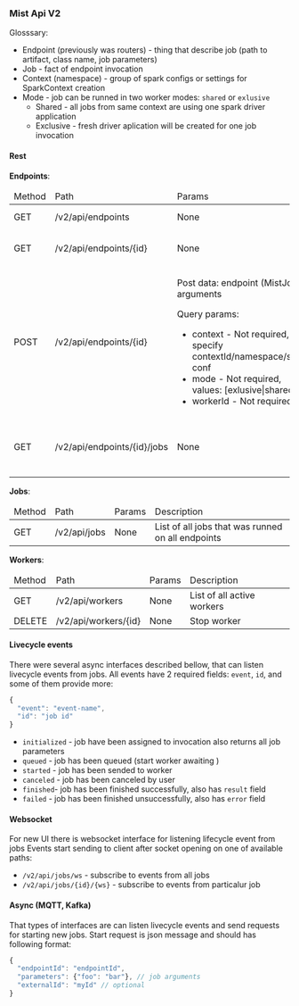 ### Mist Api V2

Glosssary:

- Endpoint (previously was routers) - thing that describe job (path to artifact, class name, job parameters)
- Job - fact of endpoint invocation
- Context (namespace) - group of spark configs or settings for SparkContext creation
- Mode - job can be runned in two worker modes: `shared` or `exlusive`
    - Shared - all jobs from same context are using one spark driver application
    - Exclusive - fresh driver aplication will be created for one job invocation

#### Rest

**Endpoints**:
<table>
  <thead>
    <tr>
      <td>Method</td>
      <td>Path</td>
      <td>Params</td>
      <td>Description</td>
    </tr>
  </thead>
  <tbody>
    <tr>
      <td>GET</td>
      <td>/v2/api/endpoints</td>
      <td>None</td>
      <td>List of all endpoints</td>
    </tr>
    <tr>
      <td>GET</td>
      <td>/v2/api/endpoints/{id}</td>
      <td>None</td>
      <td>Get endpoint by id</td>
    </tr>
    <tr>
      <td>POST</td>
      <td>/v2/api/endpoints/{id}</td>
      <td>
        <p>Post data: endpoint (MistJob) arguments </p>
        <p>Query params:
          <ul>
            <li>context - Not required, specify contextId/namespace/spark conf </li>
            <li>mode - Not required, values: [exlusive|shared]</li>
            <li>workerId - Not required</li>
          </ul>
        </p>
      </td>
      <td>Start job on endpoint</td>
    </tr>
    <tr>
      <td>GET</td>
      <td>/v2/api/endpoints/{id}/jobs</td>
      <td>None</td>
      <td>List of jobs that was runned on that endpoint</td>
    </tr>

  </tbody>
</table>

**Jobs**:
<table>
  <thead>
    <tr>
      <td>Method</td>
      <td>Path</td>
      <td>Params</td>
      <td>Description</td>
    </tr>
  </thead>
  <tbody>
    <tr>
      <td>GET</td>
      <td>/v2/api/jobs</td>
      <td>None</td>
      <td>List of all jobs that was runned on all endpoints</td>
    </tr>
  </tbody>
</table>

**Workers**:
<table>
  <thead>
    <tr>
      <td>Method</td>
      <td>Path</td>
      <td>Params</td>
      <td>Description</td>
    </tr>
  </thead>
  <tbody>
    <tr>
      <td>GET</td>
      <td>/v2/api/workers</td>
      <td>None</td>
      <td>List of all active workers</td>
    </tr>
    <tr>
      <td>DELETE</td>
      <td>/v2/api/workers/{id}</td>
      <td>None</td>
      <td>Stop worker</td>
    </tr>
  </tbody>
</table>


#### Livecycle events

There were several async interfaces described bellow, that can listen livecycle events from jobs.
All events have 2 required fields: `event`, `id`, and some of them provide more:
```js
{
  "event": "event-name",
  "id": "job id"
}
```

- `initialized` - job have been assigned to invocation
    also returns all job parameters
- `queued` - job has been queued (start worker awaiting )
- `started` - job has been sended to worker
- `canceled` - job has been canceled by user
- `finished`- job has been finished successfully, also has `result` field
- `failed` - job has been finished unsuccessfully, also has `error` field


#### Websocket

For new UI there is websocket interface for listening lifecycle event from jobs
Events start sending to client after socket opening on one of available paths:
- `/v2/api/jobs/ws` - subscribe to events from all jobs
- `/v2/api/jobs/{id}/{ws}` - subscribe to events from particalur job



#### Async (MQTT, Kafka)

That types of interfaces are can listen livecycle events and send requests for starting new jobs.
Start request is json message and should has following format:
```js
{
  "endpointId": "endpointId",
  "parameters": {"foo": "bar"}, // job arguments
  "externalId": "myId" // optional
}

```
